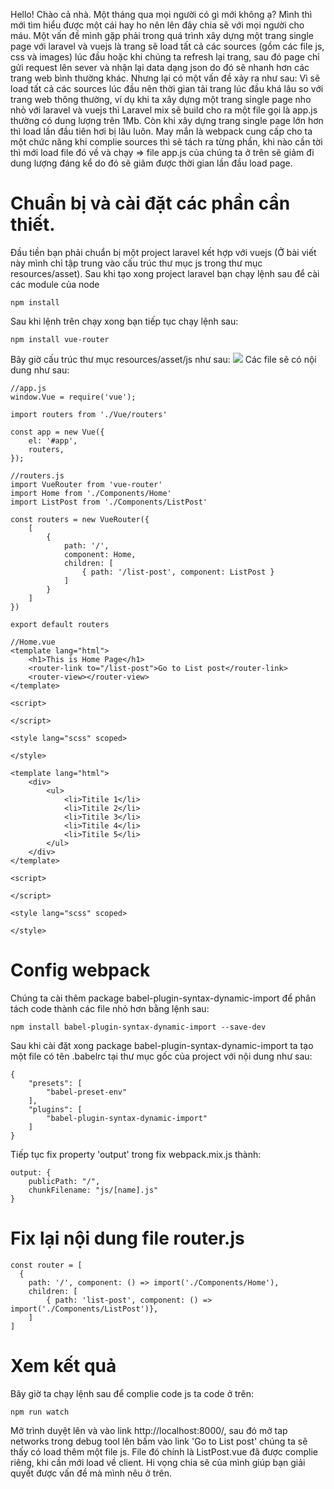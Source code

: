 Hello! Chào cả nhà. Một tháng qua mọi người có gì mới không ạ? Mình thì mới tìm hiểu được một cái hay ho nên lên đây chia sẽ với mọi người cho máu.
Một vấn đề mình gặp phải trong quá trình xây dựng một trang single page với laravel và vuejs là trang sẽ load tất cả các sources (gồm các file js, css và images) lúc đầu hoặc khi chúng ta refresh lại trang, sau đó page chỉ gửi request lên sever và nhận lại data dạng json do đó sẽ nhanh hơn các trang web bình thường khác. Nhưng lại có một vấn đề xảy ra như sau: Vì sẽ load tất cả các sources lúc đầu nên thời gian tải trang lúc đầu khá lâu so với trang web thông thường, ví dụ khi ta xây dựng một trang single page nho nhỏ với laravel và vuejs thì Laravel mix sẽ build cho ra một file gọi là app.js thường có dung lượng trên 1Mb. Còn khi xây dựng trang single page lớn hơn thì load lần đầu tiên hơi bị lâu luôn.
May mắn là webpack cung cấp cho ta một chức năng khi complie sources thì sẽ tách ra từng phần, khi nào cần tời thì mới load file đó về và chạy => file app.js của chúng ta ở trên sẽ giảm đi dung lượng đáng kể do đó sẽ giãm được thời gian lần đầu load page.
# Chuẩn bị và cài đặt các phần cần thiết.
Đầu tiền bạn phải chuẩn bị một project laravel kết hợp với vuejs (Ở bài viết này mình chỉ tập trung vào cấu trúc thư mục js trong thư mục resources/asset).
Sau khi tạo xong project laravel bạn chạy lệnh sau để cài các module của node
```
npm install
```
Sau khi lệnh trên chạy xong bạn tiếp tục chạy lệnh sau:
```
npm install vue-router
```
Bây giờ cấu trúc thư mục resources/asset/js như sau:
![](https://images.viblo.asia/55d209cf-38ae-4eab-9701-56a4e6ae07b5.png)
Các file sẽ có nội dung như sau:
```
//app.js
window.Vue = require('vue');

import routers from './Vue/routers'

const app = new Vue({
    el: '#app',
    routers,
});

```
```
//routers.js
import VueRouter from 'vue-router'
import Home from './Components/Home'
import ListPost from './Components/ListPost'

const routers = new VueRouter({
    [
        {
            path: '/',
            component: Home,
            children: [
                { path: '/list-post', component: ListPost }
            ]
        }
    ]
})

export default routers
```

```
//Home.vue
<template lang="html">
    <h1>This is Home Page</h1>
    <router-link to="/list-post">Go to List post</router-link>
    <router-view></router-view>
</template>

<script>

</script>

<style lang="scss" scoped>

</style>
```

```
<template lang="html">
    <div>
        <ul>
            <li>Titile 1</li>
            <li>Titile 2</li>
            <li>Titile 3</li>
            <li>Titile 4</li>
            <li>Titile 5</li>
        </ul>
    </div>
</template>

<script>

</script>

<style lang="scss" scoped>

</style>
```
# Config webpack
Chúng ta cài thêm package babel-plugin-syntax-dynamic-import để phân tách code thành các file nhỏ hơn bằng lệnh sau:
```
npm install babel-plugin-syntax-dynamic-import --save-dev
```
Sau khi cài đặt xong package babel-plugin-syntax-dynamic-import ta tạo một file có tên .babelrc tại thư mục gốc của project với nội dung như sau:
```
{
    "presets": [
        "babel-preset-env"
    ],
    "plugins": [
        "babel-plugin-syntax-dynamic-import"
    ]
}
```
Tiếp tục fix property 'output' trong fix webpack.mix.js thành:
```
output: {
    publicPath: "/",
    chunkFilename: "js/[name].js"
}
```

# Fix lại nội dung file router.js
```
const router = [
  {
    path: '/', component: () => import('./Components/Home'),
    children: [
        { path: 'list-post', component: () => import('./Components/ListPost')},
    ]
]
```
# Xem kết quả
Bây giờ ta chạy lệnh sau để complie code js ta code ở trên:
```
npm run watch
```
Mở trình duyệt lên và vào link http://localhost:8000/, sau đó mở tap networks trong debug tool lên  bấm vào link 'Go to List post' chúng ta sẽ thấy có load thêm một file js.
File đó chính là ListPost.vue đã được complie riêng, khi cần mới load về client.
Hi vọng chia sẽ của mình giúp bạn giải quyết được vấn đề mà mình nêu ở trên.